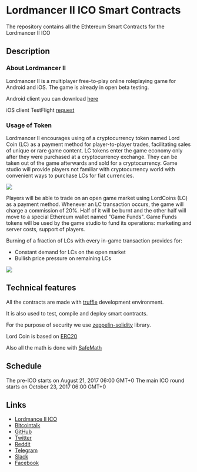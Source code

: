 # Lordmancer II ICO Smart Contracts

The repository contains all the Ethtereum Smart Contracts for the Lordmancer II ICO

## Description

### About Lordmancer II

Lordmancer II is a multiplayer free-to-play online roleplaying game for Android and iOS. The game is already in open beta testing.

Android client you can download [here](https://yadi.sk/d/85zAOVhI3ErXSr)

iOS client TestFlight [request](http://eepurl.com/cWKQgf)

### Usage of Token

Lordmancer II encourages using of a cryptocurrency token named Lord Coin (LC) as a payment method for player-to-player trades, facilitating sales of unique or rare game content. LC tokens enter the game economy only after they were purchased at a cryptocurrency exchange. They can be taken out of the game afterwards and sold for a cryptocurrency. Game studio will provide players not familiar with cryptocurrency world with convenient ways to purchase LCs for fiat currencies.

<img src="https://static.tildacdn.com/tild6334-3532-4465-a335-353362363633/ico0.png">

Players will be able to trade on an open game market using LordCoins (LC) as a payment method. Whenever an LC transaction occurs, the game will charge a commission of 20%. Half of it will be burnt and the other half will move to a special Ethereum wallet named "Game Funds". Game Funds tokens will be used by the game studio to fund its operations: marketing and server costs, support of players.

Burning of a fraction of LCs with every in-game transaction provides for:
* Constant demand for LCs on the open market
* Bullish price pressure on remaining LCs

<img src="https://static.tildacdn.com/tild6533-3865-4330-b533-383765613733/ico2_en.png">

## Technical features

All the contracts are made with [truffle](truffle.readthedocs.io) development environment.

It is also used to test, compile and deploy smart contracts.

For the purpose of security we use [zeppelin-solidity](https://github.com/OpenZeppelin/zeppelin-solidity/) library.

Lord Coin is based on [ERC20](https://github.com/OpenZeppelin/zeppelin-solidity/blob/master/contracts/token/StandardToken.sol)

Also all the math is done with [SafeMath](https://github.com/OpenZeppelin/zeppelin-solidity/blob/master/contracts/math/SafeMath.sol)

## Schedule

The pre-ICO starts on August 21, 2017 06:00 GMT+0
The main ICO round starts on October 23, 2017 06:00 GMT+0

## Links

* [Lordmance II ICO](http://lordmancer2.io)
* [Bitcointalk](https://bitcointalk.org/index.php?topic=205)
* [GitHub](https://github.com/lm2-ico)
* [Twitter](https://twitter.com/LordmancerI)
* [Reddit](https://www.reddit.com/r/icocrypto/comments/6r44bk/new_ico_lordmancer_ii_the_first_mobile_mmo_rpg/)
* [Telegram](https://t.me/lm2ico)
* [Slack](https://join.slack.com/t/lordmancerico/shared_invite/MjIwNDE1NTI3ODA4LTE1MDE2NzY2NDEtNDYxYTA5NjIwNg)
* [Facebook](https://www.facebook.com/Lordmancer2/)